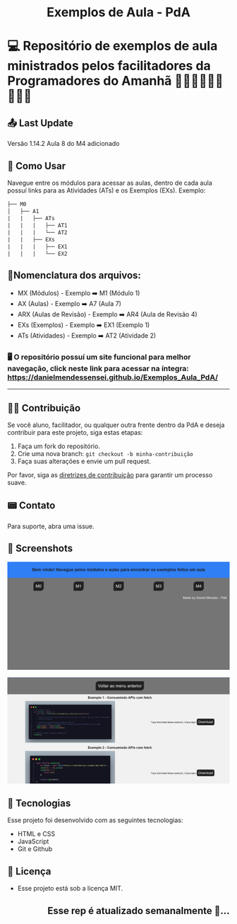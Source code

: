 <h1 align="center">Exemplos de Aula - PdA</h1>

# 💻 Repositório de exemplos de aula ministrados pelos facilitadores da Programadores do Amanhã 👩🏾‍🏫🧑🏾‍🏫👨🏾‍🏫

## 📤 Last Update
Versão 1.14.2 Aula 8 do M4 adicionado

## 🤔 Como Usar
Navegue entre os módulos para acessar as aulas, dentro de cada aula possuí links para as Atividades (ATs) e os Exemplos (EXs). Exemplo:

```
├── M0
│   ├── A1
|   |   ├── ATs
|   |   |   ├── AT1
|   |   |   └── AT2
|   |   ├── EXs
|   |   |   ├── EX1
|   |   |   └── EX2
```

## 📑Nomenclatura dos arquivos: 
 - MX (Módulos) - Exemplo ➡️ M1 (Módulo 1)
 - AX (Aulas) - Exemplo ➡️ A7 (Aula 7)
 - ARX (Aulas de Revisão) - Exemplo ➡️ AR4 (Aula de Revisão 4)
 - EXs (Exemplos) - Exemplo ➡️ EX1 (Exemplo 1)
 - ATs (Atividades) - Exemplo ➡️ AT2 (Atividade 2)


### 🖥 O repositório possuí um site funcional para melhor navegação, click neste link para acessar na íntegra: https://danielmendessensei.github.io/Exemplos_Aula_PdA/
---

## 💪🏾 Contribuição
Se você aluno, facilitador, ou qualquer outra frente dentro da PdA e deseja contribuir para este projeto, siga estas etapas:

1. Faça um fork do repositório.
2. Crie uma nova branch: `git checkout -b minha-contribuição`
3. Faça suas alterações e envie um pull request. 

Por favor, siga as [diretrizes de contribuição](https://github.com/DanielMendesSensei/Exemplos_Aula_PdA/blob/main/assets/docs/CONTRIBUTING.md) para garantir um processo suave.

## 📟 Contato
Para suporte, abra uma issue.

## 📸 Screenshots
[![Screenshot](assets/imgs/Screenshot1.png 'Toque na imagem para ir no site')](https://danielmendessensei.github.io/Exemplos_Aula_PdA/)

[![Screenshot](assets/imgs/Screenshot2.png 'Toque na imagem para ir no site')](https://danielmendessensei.github.io/Exemplos_Aula_PdA/)

## 🚀 Tecnologias

Esse projeto foi desenvolvido com as seguintes tecnologias:

- HTML e CSS
- JavaScript
- Git e Github

## 📜 Licença
- Esse projeto está sob a licença MIT.


<h2 align="right"> Esse rep é atualizado semanalmente 🌱... </h2>